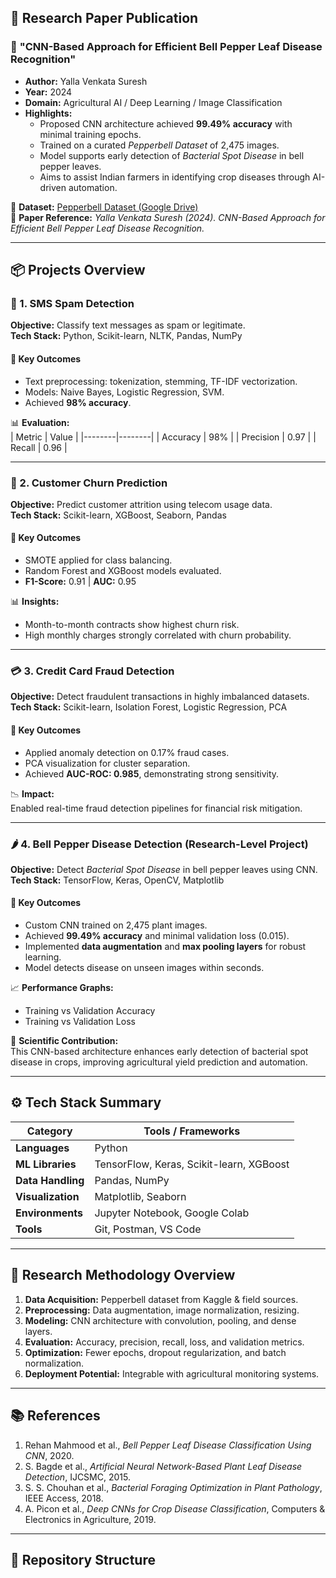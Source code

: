 ## 🧠 Research Paper Publication  

### 📄 **"CNN-Based Approach for Efficient Bell Pepper Leaf Disease Recognition"**  
- **Author:** Yalla Venkata Suresh  
- **Year:** 2024  
- **Domain:** Agricultural AI / Deep Learning / Image Classification  
- **Highlights:**  
  - Proposed CNN architecture achieved **99.49% accuracy** with minimal training epochs.  
  - Trained on a curated *Pepperbell Dataset* of 2,475 images.  
  - Model supports early detection of *Bacterial Spot Disease* in bell pepper leaves.  
  - Aims to assist Indian farmers in identifying crop diseases through AI-driven automation.  

🧾 **Dataset:** [Pepperbell Dataset (Google Drive)](https://drive.google.com/drive/folders/1G3TX8nkK1ndUL2hyKcMlFl39BtHqOQzG?usp=sharing)  
📘 **Paper Reference:** *Yalla Venkata Suresh (2024). CNN-Based Approach for Efficient Bell Pepper Leaf Disease Recognition.*  

---

## 📦 Projects Overview  

### 📨 1. SMS Spam Detection  
**Objective:** Classify text messages as spam or legitimate.  
**Tech Stack:** Python, Scikit-learn, NLTK, Pandas, NumPy  

#### 🔹 Key Outcomes
- Text preprocessing: tokenization, stemming, TF-IDF vectorization.  
- Models: Naive Bayes, Logistic Regression, SVM.  
- Achieved **98% accuracy**.  

📊 **Evaluation:**  
| Metric | Value |
|--------|--------|
| Accuracy | 98% |
| Precision | 0.97 |
| Recall | 0.96 |

---

### 🧠 2. Customer Churn Prediction  
**Objective:** Predict customer attrition using telecom usage data.  
**Tech Stack:** Scikit-learn, XGBoost, Seaborn, Pandas  

#### 🔹 Key Outcomes
- SMOTE applied for class balancing.  
- Random Forest and XGBoost models evaluated.  
- **F1-Score:** 0.91 | **AUC:** 0.95  

📊 **Insights:**
- Month-to-month contracts show highest churn risk.  
- High monthly charges strongly correlated with churn probability.

---

### 💳 3. Credit Card Fraud Detection  
**Objective:** Detect fraudulent transactions in highly imbalanced datasets.  
**Tech Stack:** Scikit-learn, Isolation Forest, Logistic Regression, PCA  

#### 🔹 Key Outcomes
- Applied anomaly detection on 0.17% fraud cases.  
- PCA visualization for cluster separation.  
- Achieved **AUC-ROC: 0.985**, demonstrating strong sensitivity.  

📉 **Impact:**  
Enabled real-time fraud detection pipelines for financial risk mitigation.

---

### 🌶️ 4. Bell Pepper Disease Detection (Research-Level Project)  
**Objective:** Detect *Bacterial Spot Disease* in bell pepper leaves using CNN.  
**Tech Stack:** TensorFlow, Keras, OpenCV, Matplotlib  

#### 🔹 Key Outcomes
- Custom CNN trained on 2,475 plant images.  
- Achieved **99.49% accuracy** and minimal validation loss (0.015).  
- Implemented **data augmentation** and **max pooling layers** for robust learning.  
- Model detects disease on unseen images within seconds.  

📈 **Performance Graphs:**  
- Training vs Validation Accuracy  
- Training vs Validation Loss  

🧬 **Scientific Contribution:**  
This CNN-based architecture enhances early detection of bacterial spot disease in crops, improving agricultural yield prediction and automation.

---

## ⚙️ Tech Stack Summary  

| Category | Tools / Frameworks |
|-----------|--------------------|
| **Languages** | Python |
| **ML Libraries** | TensorFlow, Keras, Scikit-learn, XGBoost |
| **Data Handling** | Pandas, NumPy |
| **Visualization** | Matplotlib, Seaborn |
| **Environments** | Jupyter Notebook, Google Colab |
| **Tools** | Git, Postman, VS Code |

---

## 🧭 Research Methodology Overview  

1. **Data Acquisition:** Pepperbell dataset from Kaggle & field sources.  
2. **Preprocessing:** Data augmentation, image normalization, resizing.  
3. **Modeling:** CNN architecture with convolution, pooling, and dense layers.  
4. **Evaluation:** Accuracy, precision, recall, loss, and validation metrics.  
5. **Optimization:** Fewer epochs, dropout regularization, and batch normalization.  
6. **Deployment Potential:** Integrable with agricultural monitoring systems.

---

## 📚 References  

1. Rehan Mahmood et al., *Bell Pepper Leaf Disease Classification Using CNN*, 2020.  
2. S. Bagde et al., *Artificial Neural Network-Based Plant Leaf Disease Detection*, IJCSMC, 2015.  
3. S. S. Chouhan et al., *Bacterial Foraging Optimization in Plant Pathology*, IEEE Access, 2018.  
4. A. Picon et al., *Deep CNNs for Crop Disease Classification*, Computers & Electronics in Agriculture, 2019.  

---

## 🧩 Repository Structure  

